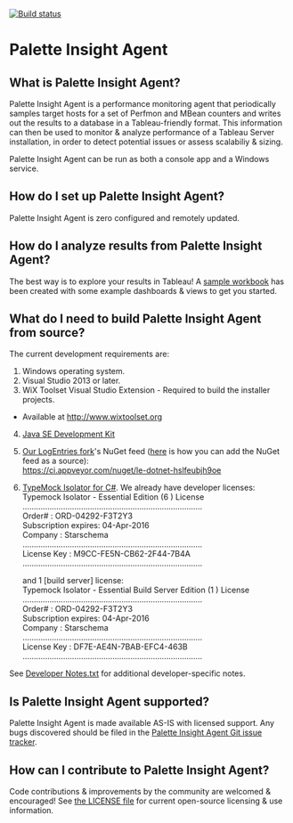 [![Build status](https://ci.appveyor.com/api/projects/status/reub3y37h4hkw0ck/branch/master?svg=true)](https://ci.appveyor.com/project/palette-software/blackboxrecorder/branch/master)

# Palette Insight Agent #

## What is Palette Insight Agent?

Palette Insight Agent is a performance monitoring agent that periodically samples target hosts for a set of Perfmon and MBean counters and writes out the results to a database in a Tableau-friendly format.  This information can then be used to monitor & analyze performance of a Tableau Server installation, in order to detect potential issues or assess scalabiliy & sizing.

Palette Insight Agent can be run as both a console app and a Windows service.

## How do I set up Palette Insight Agent?

Palette Insight Agent is zero configured and remotely updated.

## How do I analyze results from Palette Insight Agent?

The best way is to explore your results in Tableau!  A [sample workbook](https://github.com/palette-software/BlackBoxRecorder/blob/master/Sample%20Workbooks/PaletteInsightAgent%20Workbook.twb) has been created with some example dashboards & views to get you started.

## What do I need to build Palette Insight Agent from source?

The current development requirements are:

1. Windows operating system.
2. Visual Studio 2013 or later.
3. WiX Toolset Visual Studio Extension - Required to build the installer projects.
  * Available at http://www.wixtoolset.org
4. [Java SE Development Kit](http://www.oracle.com/technetwork/java/javase/downloads/jdk8-downloads-2133151.html)
5. [Our LogEntries fork](https://github.com/palette-software/le_dotnet)'s NuGet feed ([here](https://www.appveyor.com/docs/nuget#configuring-private-nuget-feed-in-visual-studio) is how you can add the NuGet feed as a source):  
   https://ci.appveyor.com/nuget/le-dotnet-hslfeubjh9oe
6. [TypeMock Isolator for C#](http://www.typemock.com/files/TypemockIsolatorSuite-8.2.3.20.msi). We already have developer licenses:  
    Typemock Isolator - Essential  Edition (6 ) License  
    ................................................................................  
    Order#                  :  ORD-04292-F3T2Y3  
    Subscription expires:  04-Apr-2016  
    Company               :  Starschema  
    ................................................................................  
    License Key            : M9CC-FE5N-CB62-2F44-7B4A  
    ................................................................................  

   and 1 [build server] license:  
    Typemock Isolator - Essential Build Server  Edition (1 ) License  
    ................................................................................  
    Order#                  :  ORD-04292-F3T2Y3  
    Subscription expires:  04-Apr-2016  
    Company               :  Starschema  
    ................................................................................  
    License Key            : DF7E-AE4N-7BAB-EFC4-463B  
    ................................................................................  


See [Developer Notes.txt](https://github.com/palette-software/BlackBoxRecorder/blob/master/Developer%20Notes.txt) for additional developer-specific notes.

## Is Palette Insight Agent supported?

Palette Insight Agent is made available AS-IS with licensed support. Any bugs discovered should be filed in the [Palette Insight Agent Git issue tracker](https://github.com/palette-software/BlackBoxRecorder/issues).

## How can I contribute to Palette Insight Agent?

Code contributions & improvements by the community are welcomed & encouraged!  See [the LICENSE file](https://github.com/palette-software/BlackBoxRecorder/blob/master/LICENSE) for current open-source licensing & use information.
